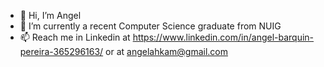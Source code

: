 - 👋 Hi, I’m Angel
- 🌱 I’m currently a recent Computer Science graduate from NUIG 
- 📫 Reach me in Linkedin at https://www.linkedin.com/in/angel-barquin-pereira-365296163/ or at angelahkam@gmail.com

